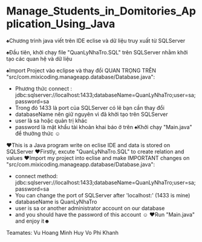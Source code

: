 # Manage_Students_in_Domitories_Application_Using_Java

♠Chương trình java viết trên IDE eclise và dữ liệu truy xuất từ SQLServer

♠Đầu tiên, khởi chạy file "QuanLyNhaTro.SQL" trên SQLServer nhằm khởi tạo các quan hệ và dữ liệu

♠Import Project vào eclipse và thay đổi QUAN TRỌNG TRÊN "src/com.mixicoding.manageapp.database/Database.java":
  - Phương thức connect : jdbc:sqlserver://localhost:1433;databaseName=QuanLyNhaTro;user=sa;password=sa
  - Trong đó 1433 là port của SQLServer có lẽ bạn cần thay đổi 
  - databaseName nên giữ nguyên vì đã khởi tạo trên SQLServer
  - user là sa hoặc quản trị khác 
  - password là mật khẩu tài khoản khai báo ở trên
♠Khởi chạy "Main.java" để thưởng thức ☺


♥This is a Java program write on eclise IDE and data is stored on SQLServer
♥Firstly, excute "QuanLyNhaTro.SQL" to create relation and values
♥Import my project into eclise and make IMPORTANT changes on "src/com.mixicoding.manageapp.database/Database.java":
  - connect method: jdbc:sqlserver://localhost:1433;databaseName=QuanLyNhaTro;user=sa;password=sa
  - You can change the port of SQLServer after 'localhost:' (1433 is mine)
  - databaseName is QuanLyNhaTro
  - user is sa or another administrator account on our database
  - and you should have the password of this account ☺
 ♥Run "Main.java" and enjoy it☻
 
 Teamates: Vu Hoang Minh Huy
            Vo Phi Khanh
